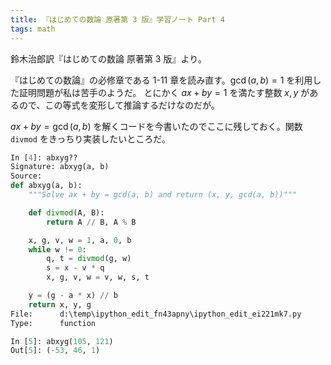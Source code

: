 ```yaml
---
title: 『はじめての数論 原著第 3 版』学習ノート Part 4
tags: math
---
```


鈴木治郎訳『はじめての数論 原著第 3 版』より。

『はじめての数論』の必修章である 1-11 章を読み直す。$\gcd(a, b) = 1$ を利用した証明問題が私は苦手のようだ。
とにかく $ax + by = 1$ を満たす整数 $x, y$ があるので、この等式を変形して推論するだけなのだが。

$ax + by = \gcd(a, b)$ を解くコードを今書いたのでここに残しておく。関数 `divmod` をきっちり実装したいところだ。

```python
In [4]: abxyg??
Signature: abxyg(a, b)
Source:
def abxyg(a, b):
    """Solve ax + by = gcd(a, b) and return (x, y, gcd(a, b))"""

    def divmod(A, B):
        return A // B, A % B

    x, g, v, w = 1, a, 0, b
    while w != 0:
        q, t = divmod(g, w)
        s = x - v * q
        x, g, v, w = v, w, s, t

    y = (g - a * x) // b
    return x, y, g
File:      d:\temp\ipython_edit_fn43apny\ipython_edit_ei221mk7.py
Type:      function

In [5]: abxyg(105, 121)
Out[5]: (-53, 46, 1)
```
